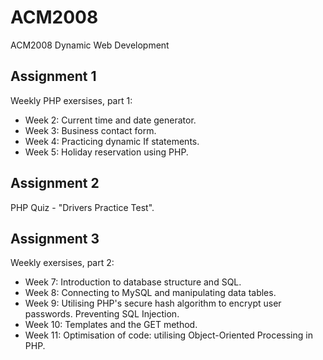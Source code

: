 # ACM2008
ACM2008 Dynamic Web Development 

<h2>Assignment 1</h2>
Weekly PHP exersises, part 1:
<br>
<ul>
<li>Week 2: Current time and date generator.</li>
<li>Week 3: Business contact form.</li>
<li>Week 4: Practicing dynamic If statements.</li>
<li>Week 5: Holiday reservation using PHP.</li>
</ul>
<h2>Assignment 2</h2> 
PHP Quiz - "Drivers Practice Test".

<h2>Assignment 3</h2>
Weekly exersises, part 2:
<br>
<ul>
<li>Week 7: Introduction to database structure and SQL.</li>
<li>Week 8: Connecting to MySQL and manipulating data tables.</li>
<li>Week 9: Utilising PHP's secure hash algorithm to encrypt user passwords. Preventing SQL Injection.</li>
<li>Week 10: Templates and the GET method.</li>
<li>Week 11: Optimisation of code: utilising Object-Oriented Processing in PHP.</li>
</ul>


